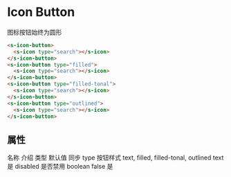 # Icon Button
图标按钮始终为圆形

<section>
  <s-icon-button>
    <s-icon type="search"></s-icon>
  </s-icon-button>
  <s-icon-button type="filled">
    <s-icon type="search"></s-icon>
  </s-icon-button>
  <s-icon-button type="filled-tonal">
    <s-icon type="search"></s-icon>
  </s-icon-button>
  <s-icon-button type="outlined">
    <s-icon type="search"></s-icon>
  </s-icon-button>
</section>

```html
<s-icon-button>
  <s-icon type="search"></s-icon>
</s-icon-button>
<s-icon-button type="filled">
  <s-icon type="search"></s-icon>
</s-icon-button>
<s-icon-button type="filled-tonal">
  <s-icon type="search"></s-icon>
</s-icon-button>
<s-icon-button type="outlined">
  <s-icon type="search"></s-icon>
</s-icon-button>
```

## 属性
<s-table>
  <s-thead>
    <s-tr>
      <s-th>名称</s-th>
      <s-th>介绍</s-th>
      <s-th class="min-content">类型</s-th>
      <s-th class="min-content">默认值</s-th>
      <s-th class="min-content">同步</s-th>
    </s-tr>
  </s-thead>
  <s-tbody>
    <s-tr>
      <s-td>type</s-td>
      <s-td>按钮样式</s-td>
      <s-td>text, filled, filled-tonal, outlined</s-td>
      <s-td>text</s-td>
      <s-td>是</s-td>
    </s-tr>
    <s-tr>
      <s-td>disabled</s-td>
      <s-td>是否禁用</s-td>
      <s-td>boolean</s-td>
      <s-td>false</s-td>
      <s-td>是</s-td>
    </s-tr>
  </s-tbody>
</s-table>